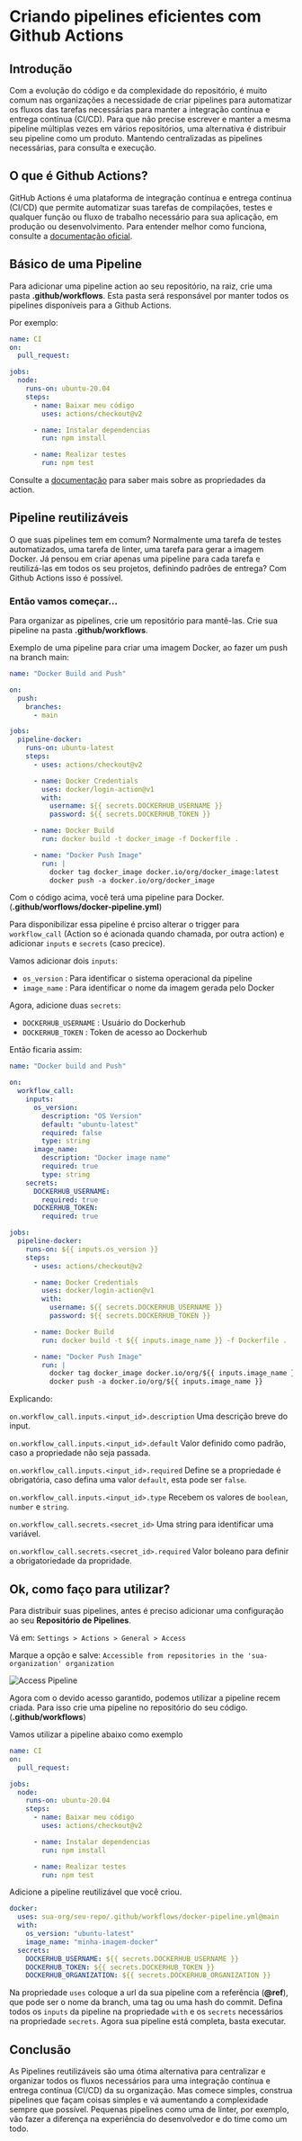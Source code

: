 # Criando pipelines eficientes com Github Actions

## Introdução

Com a evolução do código e da complexidade do repositório, é muito comum nas organizações a necessidade de criar pipelines para automatizar os fluxos das tarefas necessárias para manter a integração contínua e entrega contínua (CI/CD).
Para que não precise escrever e manter a mesma pipeline múltiplas vezes em vários repositórios, uma alternativa é distribuir seu pipeline como um produto. Mantendo centralizadas as pipelines necessárias, para consulta e execução.

## O que é Github Actions?

GitHub Actions é uma plataforma de integração contínua e entrega contínua (CI/CD) que permite automatizar suas tarefas de compilações, testes e qualquer função ou fluxo de trabalho necessário para sua aplicação, em produção ou desenvolvimento. Para entender melhor como funciona, consulte a [documentação oficial](https://docs.github.com/pt/actions/learn-github-actions/understanding-github-actions).

## Básico de uma Pipeline

Para adicionar uma pipeline action ao seu repositório, na raiz, crie uma pasta **.github/workflows**. Esta pasta será responsável por manter todos os pipelines disponíveis para a Github Actions.

Por exemplo:

```yml
name: CI
on:
  pull_request:

jobs:
  node:
    runs-on: ubuntu-20.04
    steps:
      - name: Baixar meu código
        uses: actions/checkout@v2

      - name: Instalar dependencias
        run: npm install

      - name: Realizar testes
        run: npm test
```

Consulte a [documentação](https://docs.github.com/pt/actions/using-workflows/workflow-syntax-for-github-actions) para saber mais sobre as propriedades da action.

## Pipeline reutilizáveis

O que suas pipelines tem em comum?
Normalmente uma tarefa de testes automatizados, uma tarefa de linter, uma tarefa para gerar a imagem Docker.
Já pensou em criar apenas uma pipeline para cada tarefa e reutilizá-las em todos os seu projetos, definindo padrões de entrega? Com Github Actions isso é possível.

### Então vamos começar...

Para organizar as pipelines, crie um repositório para mantê-las.
Crie sua pipeline na pasta **.github/workflows**.

Exemplo de uma pipeline para criar uma imagem Docker, ao fazer um push na branch main:

```yml
name: "Docker Build and Push"

on:
  push:
    branches:
      - main

jobs:
  pipeline-docker:
    runs-on: ubuntu-latest
    steps:
      - uses: actions/checkout@v2

      - name: Docker Credentials
        uses: docker/login-action@v1
        with:
          username: ${{ secrets.DOCKERHUB_USERNAME }}
          password: ${{ secrets.DOCKERHUB_TOKEN }}

      - name: Docker Build
        run: docker build -t docker_image -f Dockerfile .

      - name: "Docker Push Image"
        run: |
          docker tag docker_image docker.io/org/docker_image:latest
          docker push -a docker.io/org/docker_image
```

Com o código acima, você terá uma pipeline para Docker. (**.github/worflows/docker-pipeline.yml**)

Para disponibilizar essa pipeline é prciso alterar o trigger para `workflow_call` (Action so é acionada quando chamada, por outra action) e adicionar `inputs` e `secrets` (caso precice).

Vamos adicionar dois `inputs`:

- `os_version` : Para identificar o sistema operacional da pipeline
- `image_name` : Para identificar o nome da imagem gerada pelo Docker

Agora, adicione duas `secrets`:

- `DOCKERHUB_USERNAME` : Usuário do Dockerhub
- `DOCKERHUB_TOKEN` : Token de acesso ao Dockerhub

Então ficaria assim:

```yml
name: "Docker build and Push"

on:
  workflow_call:
    inputs:
      os_version:
        description: "OS Version"
        default: "ubuntu-latest"
        required: false
        type: string
      image_name:
        description: "Docker image name"
        required: true
        type: string
    secrets:
      DOCKERHUB_USERNAME:
        required: true
      DOCKERHUB_TOKEN:
        required: true

jobs:
  pipeline-docker:
    runs-on: ${{ inputs.os_version }}
    steps:
      - uses: actions/checkout@v2

      - name: Docker Credentials
        uses: docker/login-action@v1
        with:
          username: ${{ secrets.DOCKERHUB_USERNAME }}
          password: ${{ secrets.DOCKERHUB_TOKEN }}

      - name: Docker Build
        run: docker build -t ${{ inputs.image_name }} -f Dockerfile .

      - name: "Docker Push Image"
        run: |
          docker tag docker_image docker.io/org/${{ inputs.image_name }}:latest
          docker push -a docker.io/org/${{ inputs.image_name }}
```

Explicando:

`on.workflow_call.inputs.<input_id>.description`
Uma descrição breve do input.

`on.workflow_call.inputs.<input_id>.default`
Valor definido como padrão, caso a propriedade não seja passada.

`on.workflow_call.inputs.<input_id>.required`
Define se a propriedade é obrigatória, caso defina uma valor `default`, esta pode ser `false`.<br />

`on.workflow_call.inputs.<input_id>.type`
Recebem os valores de `boolean`, `number` e `string`.

`on.workflow_call.secrets.<secret_id>`
Uma string para identificar uma variável.

`on.workflow_call.secrets.<secret_id>.required`
Valor boleano para definir a obrigatoriedade da propridade.

## Ok, como faço para utilizar?

Para distribuir suas pipelines, antes é preciso adicionar uma configuração ao seu **Repositório de Pipelines**.

Vá em:
`Settings > Actions > General > Access`

Marque a opção e salve:
`Accessible from repositories in the 'sua-organization' organization`

![Access Pipeline](https://github.com/jdgabriel/my-posts/blob/main/images/access_workflow.png?raw=true)

Agora com o devido acesso garantido, podemos utilizar a pipeline recem criada.
Para isso crie uma pipeline no repositório do seu código. (**.github/workflows**)

Vamos utilizar a pipeline abaixo como exemplo

```yml
name: CI
on:
  pull_request:

jobs:
  node:
    runs-on: ubuntu-20.04
    steps:
      - name: Baixar meu código
        uses: actions/checkout@v2

      - name: Instalar dependencias
        run: npm install

      - name: Realizar testes
        run: npm test
```

Adicione a pipeline reutilizável que você criou.

```yml
docker:
  uses: sua-org/seu-repo/.github/workflows/docker-pipeline.yml@main
  with:
    os_version: "ubuntu-latest"
    image_name: "minha-imagem-docker"
  secrets:
    DOCKERHUB_USERNAME: ${{ secrets.DOCKERHUB_USERNAME }}
    DOCKERHUB_TOKEN: ${{ secrets.DOCKERHUB_TOKEN }}
    DOCKERHUB_ORGANIZATION: ${{ secrets.DOCKERHUB_ORGANIZATION }}
```

Na propriedade `uses` coloque a url da sua pipeline com a referência (**@ref**), que pode ser o nome da branch, uma tag ou uma hash do commit. Defina todos os `inputs` da pipeline na propriedade `with` e os `secrets` necessários na propriedade `secrets`. Agora sua pipeline está completa, basta executar.

## Conclusão

As Pipelines reutilizáveis são uma ótima alternativa para centralizar e organizar todos os fluxos necessários para uma integração contínua e entrega contínua (CI/CD) da su organização.
Mas comece simples, construa pipelines que façam coisas simples e vá aumentando a complexidade sempre que possível. Pequenas pipelines como uma de linter, por exemplo, vão fazer a diferença na experiência do desenvolvedor e do time como um todo.
